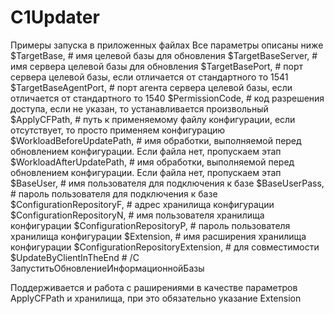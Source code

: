 # C1Updater
Примеры запуска в приложенных файлах
Все параметры описаны ниже
        $TargetBase,                            # имя целевой базы для обновления
        $TargetBaseServer,                      # имя сервера целевой базы для обновления
        $TargetBasePort,                        # порт сервера целевой базы, если отличается от стандартного то 1541
        $TargetBaseAgentPort,                   # порт агента сервера целевой базы, если отличается от стандартного то 1540
        $PermissionCode,                        # код разрешения доступа, если не указан, то устанавливается произвольный
        $ApplyCFPath,                           # путь к применяемому файлу конфигурации, если отсутствует, то просто применяем конфигурацию
        $WorkloadBeforeUpdatePath,              # имя обработки, выполняемой перед обновлением конфигурации. Если файла нет, пропускаем этап
        $WorkloadAfterUpdatePath,               # имя обработки, выполняемой перед обновлением конфигурации. Если файла нет, пропускаем этап
        $BaseUser,                              # имя пользователя для подключения к базе
        $BaseUserPass,                          # пароль пользователя для подключения к базе
        $ConfigurationRepositoryF,              # адрес хранилища конфигурации
        $ConfigurationRepositoryN,              # имя пользователя хранилища конфигурации
        $ConfigurationRepositoryP,              # пароль пользователя хранилища конфигурации
        $Extension,                             # имя расширения хранилища конфигурации
        $ConfigurationRepositoryExtension,      # для совместимости        
        $UpdateByClientInTheEnd                 # /C ЗапуститьОбновлениеИнформационнойБазы

Поддерживается и работа с раширениями в качестве параметров ApplyCFPath и хранилища, при это обязательно указание Extension